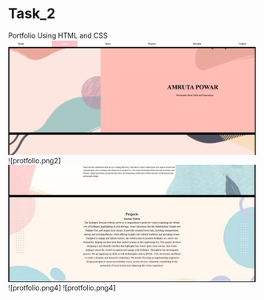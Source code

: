 # Task_2
Portfolio Using HTML and CSS
![protfolio.png](https://raw.githubusercontent.com/amrutapowar27/Task_2/refs/heads/main/portfolio1.png)
![protfolio.png2]
![portfolio.png3](https://github.com/amrutapowar27/Task_2/blob/main/portfolio3.png)
![protfolio.png4]
![protfolio.png4]
